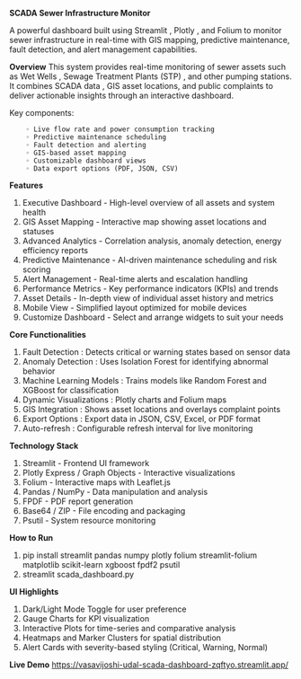  **SCADA Sewer Infrastructure Monitor**

A powerful dashboard built using Streamlit , Plotly , and Folium to monitor sewer infrastructure in real-time with GIS mapping, predictive maintenance, fault detection, and alert management capabilities.

**Overview**
This system provides real-time monitoring of sewer assets such as Wet Wells , Sewage Treatment Plants (STP) , and other pumping stations. It combines SCADA data , GIS asset locations, and public complaints to deliver actionable insights through an interactive dashboard.

Key components:

        ◦ Live flow rate and power consumption tracking
        ◦ Predictive maintenance scheduling
        ◦ Fault detection and alerting  
        ◦ GIS-based asset mapping 
        ◦ Customizable dashboard views
        ◦ Data export options (PDF, JSON, CSV)


**Features**

1. Executive Dashboard - High-level overview of all assets and system health
2. GIS Asset Mapping - Interactive map showing asset locations and statuses
3. Advanced Analytics - Correlation analysis, anomaly detection, energy efficiency reports
4. Predictive Maintenance - AI-driven maintenance scheduling and risk scoring
5. Alert Management - Real-time alerts and escalation handling
6. Performance Metrics - Key performance indicators (KPIs) and trends
7. Asset Details - In-depth view of individual asset history and metrics
8. Mobile View - Simplified layout optimized for mobile devices
9. Customize Dashboard - Select and arrange widgets to suit your needs


**Core Functionalities**

1. Fault Detection : Detects critical or warning states based on sensor data
2. Anomaly Detection : Uses Isolation Forest for identifying abnormal behavior
3. Machine Learning Models : Trains models like Random Forest and XGBoost for classification
4. Dynamic Visualizations : Plotly charts and Folium maps
5. GIS Integration : Shows asset locations and overlays complaint points
6. Export Options : Export data in JSON, CSV, Excel, or PDF format
7. Auto-refresh : Configurable refresh interval for live monitoring


**Technology Stack**
1. Streamlit - Frontend UI framework
2. Plotly Express / Graph Objects - Interactive visualizations
3. Folium - Interactive maps with Leaflet.js
4. Pandas / NumPy - Data manipulation and analysis
5. FPDF - PDF report generation
6. Base64 / ZIP - File encoding and packaging
7. Psutil - System resource monitoring



**How to Run**
1. pip install streamlit pandas numpy plotly folium streamlit-folium matplotlib scikit-learn xgboost fpdf2 psutil
2. streamlit scada_dashboard.py


**UI Highlights**
1. Dark/Light Mode Toggle for user preference
2. Gauge Charts for KPI visualization
3. Interactive Plots for time-series and comparative analysis
4. Heatmaps and Marker Clusters for spatial distribution
5. Alert Cards with severity-based styling (Critical, Warning, Normal)


**Live Demo**
https://vasavijoshi-udal-scada-dashboard-zqftyo.streamlit.app/
